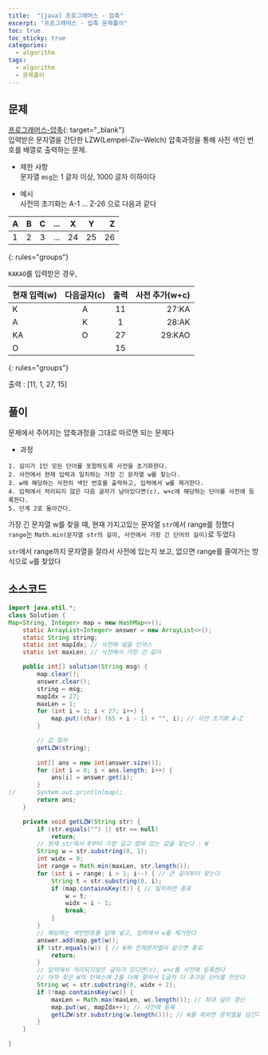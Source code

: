 ```yaml
---
title:  "[java] 프로그래머스 - 압축"
excerpt: "프로그래머스 - 압축 문제풀이"
toc: true
toc_sticky: true
categories:
  - algorithm
tags:
  - algorithm
  - 문제풀이
---
```

## 문제  
[프로그래머스-압축](https://programmers.co.kr/learn/courses/30/lessons/17684?language=java){: target="_blank"}  
입력받은 문자열을 간단한 LZW(Lempel–Ziv–Welch) 압축과정을 통해 사전 색인 번호를 배열로 출력하는 문제.  

* 제한 사항  
문자열 `msg`는 1 글자 이상, 1000 글자 이하이다  

* 예시  
사전의 초기화는 A-1 ... Z-26 으로 다음과 같다  


| A | B | C | ... | X | Y | Z |
|:----|:-----:|:-----:|:-----:|:-----:|:-----:|----:|
| 1 | 2 | 3 | ... | 24 | 25 | 26 |
{: rules="groups"}



`KAKAO`를 입력받은 경우,  


| 현재 입력(w) | 다음글자(c) | 출력 | 사전 추가(w+c) |
|:----|:-----:|:-----:|----:|
| K | A | 11 | 27:KA |
| A | K | 1 | 28:AK |
| KA | O | 27 | 29:KAO |
| O |  | 15 | |
{: rules="groups"}

출력 : [11, 1, 27, 15]


## 풀이  
문제에서 주어지는 압축과정을 그대로 따르면 되는 문제다  
* 과정  
```
1. 길이가 1인 모든 단어를 포함하도록 사전을 초기화한다.
2. 사전에서 현재 입력과 일치하는 가장 긴 문자열 w를 찾는다.
3. w에 해당하는 사전의 색인 번호를 출력하고, 입력에서 w를 제거한다.
4. 입력에서 처리되지 않은 다음 글자가 남아있다면(c), w+c에 해당하는 단어를 사전에 등록한다.
5. 단계 2로 돌아간다.
```
가장 긴 문자열 w를 찾을 때, 현재 가지고있는 문자열 `str`에서 range를 정했다  
`range`는 `Math.min(문자열 str의 길이, 사전에서 가장 긴 단어의 길이)`로 두었다  


`str`에서 range까지 문자열을 잘라서 사전에 있는지 보고, 없으면 range를 줄여가는 방식으로 `w`를 찾았다  


## 소스코드  

```java
import java.util.*;
class Solution {
Map<String, Integer> map = new HashMap<>();
	static ArrayList<Integer> answer = new ArrayList<>();
	static String string;
	static int mapIdx; // 사전에 넣을 인덱스
	static int maxLen; // 사전에서 가장 긴 길이

	public int[] solution(String msg) {
		map.clear();
		answer.clear();
		string = msg;
		mapIdx = 27;
		maxLen = 1;
		for (int i = 1; i < 27; i++) {
			map.put((char) (65 + i - 1) + "", i); // 사전 초기화 A~Z
		}

		// 값 찾자
		getLZW(string);
		
		int[] ans = new int[answer.size()];
		for (int i = 0; i < ans.length; i++) {
			ans[i] = answer.get(i);
		}
//		System.out.println(map);
		return ans;
	}

	private void getLZW(String str) {
		if (str.equals("") || str == null)
			return;
		// 현재 str에서 0부터 가장 길고 맵에 있는 값을 찾는다 : W
		String w = str.substring(0, 1);
		int widx = 0;
		int range = Math.min(maxLen, str.length());
		for (int i = range; i > 1; i--) { // 큰 길이부터 찾는다
			String t = str.substring(0, i);
			if (map.containsKey(t)) { // 일치하면 종료
				w = t;
				widx = i - 1;
				break;
			}
		}
		// 해당하는 색인번호를 답에 넣고, 입력에서 w를 제거한다
		answer.add(map.get(w));
		if (str.equals(w)) { // W와 전체문자열이 같으면 종료
			return;
		}
		// 입력에서 처리되지않은 글자가 있다면(c), w+c를 사전에 등록한다
		// 아까 찾은 W의 인덱스에 2를 더해 잘라서 1글자 더 추가된 단어를 만든다  
		String wc = str.substring(0, widx + 2);
		if (!map.containsKey(wc)) {
			maxLen = Math.max(maxLen, wc.length()); // 최대 길이 갱신
			map.put(wc, mapIdx++); // 사전에 등록
			getLZW(str.substring(w.length())); // W를 제외한 문자열을 넘긴다
		}
	}

}
```